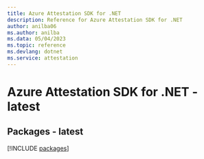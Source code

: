 ```yaml
---
title: Azure Attestation SDK for .NET
description: Reference for Azure Attestation SDK for .NET
author: anilba06
ms.author: anilba
ms.data: 05/04/2023
ms.topic: reference
ms.devlang: dotnet
ms.service: attestation
---
```

# Azure Attestation SDK for .NET - latest
## Packages - latest
[!INCLUDE [packages](attestation-index.md)]